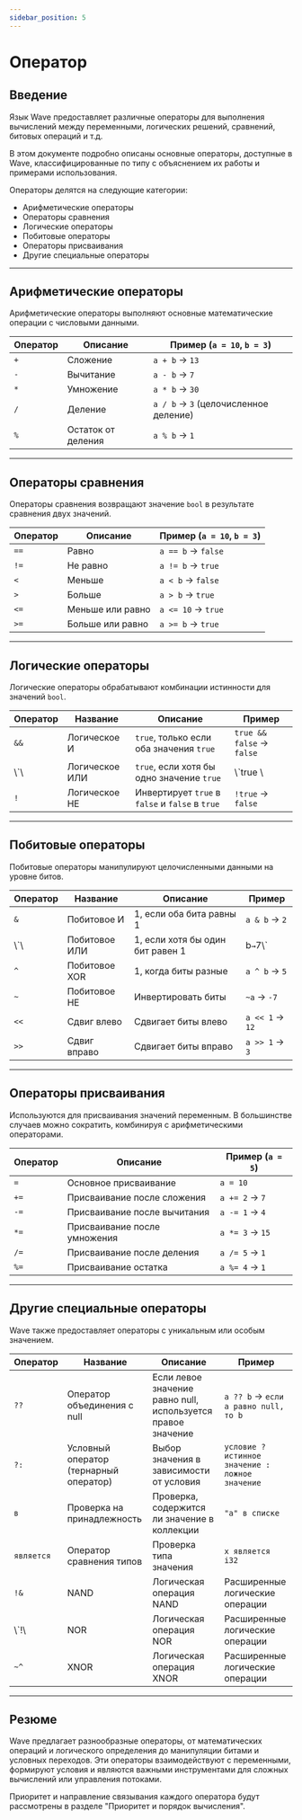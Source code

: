 ```yaml
---
sidebar_position: 5
---
```


# Оператор

## Введение

Язык Wave предоставляет различные операторы для выполнения вычислений между переменными, логических решений, сравнений, битовых операций и т.д.

В этом документе подробно описаны основные операторы, доступные в Wave, классифицированные по типу с объяснением их работы и примерами использования.

Операторы делятся на следующие категории:

- Арифметические операторы
- Операторы сравнения
- Логические операторы
- Побитовые операторы
- Операторы присваивания
- Другие специальные операторы

---

## Арифметические операторы

Арифметические операторы выполняют основные математические операции с числовыми данными.

| Оператор | Описание           | Пример (`a = 10`, `b = 3`)            |
| -------- | ------------------ | -------------------------------------------------------- |
| `+`      | Сложение           | `a + b` → `13`                                           |
| `-`      | Вычитание          | `a - b` → `7`                                            |
| `*`      | Умножение          | `a * b` → `30`                                           |
| `/`      | Деление            | `a / b` → `3` (целочисленное деление) |
| `%`      | Остаток от деления | `a % b` → `1`                                            |

---

## Операторы сравнения

Операторы сравнения возвращают значение `bool` в результате сравнения двух значений.

| Оператор | Описание         | Пример (`a = 10`, `b = 3`) |
| -------- | ---------------- | --------------------------------------------- |
| `==`     | Равно            | `a == b` → `false`                            |
| `!=`     | Не равно         | `a != b` → `true`                             |
| `<`      | Меньше           | `a < b` → `false`                             |
| `>`      | Больше           | `a > b` → `true`                              |
| `<=`     | Меньше или равно | `a <= 10` → `true`                            |
| `>=`     | Больше или равно | `a >= b` → `true`                             |

---

## Логические операторы

Логические операторы обрабатывают комбинации истинности для значений `bool`.

| Оператор   | Название       | Описание                                        | Пример                    |
| ---------- | -------------- | ----------------------------------------------- | ------------------------- |
| `&&`       | Логическое И   | `true`, только если оба значения `true`         | `true && false` → `false` |
| \\\`\\ | Логическое ИЛИ | `true`, если хотя бы одно значение `true`       | \\\`true \\           |
| `!`        | Логическое НЕ  | Инвертирует `true` в `false` и `false` в `true` | `!true` → `false`         |

---

## Побитовые операторы

Побитовые операторы манипулируют целочисленными данными на уровне битов.

| Оператор   | Название      | Описание                         | Пример          |
| ---------- | ------------- | -------------------------------- | --------------- |
| `&`        | Побитовое И   | 1, если оба бита равны 1         | `a & b` → `2`   |
| \\\`\\ | Побитовое ИЛИ | 1, если хотя бы один бит равен 1 | b`→`7\\\`     |
| `^`        | Побитовое XOR | 1, когда биты разные             | `a ^ b` → `5`   |
| `~`        | Побитовое НЕ  | Инвертировать биты               | `~a` → `-7`     |
| `<<`       | Сдвиг влево   | Сдвигает биты влево              | `a << 1` → `12` |
| `>>`       | Сдвиг вправо  | Сдвигает биты вправо             | `a >> 1` → `3`  |

---

## Операторы присваивания

Используются для присваивания значений переменным. В большинстве случаев можно сократить, комбинируя с арифметическими операторами.

| Оператор | Описание                     | Пример (`a = 5`) |
| -------- | ---------------------------- | ----------------------------------- |
| `=`      | Основное присваивание        | `a = 10`                            |
| `+=`     | Присваивание после сложения  | `a += 2` → `7`                      |
| `-=`     | Присваивание после вычитания | `a -= 1` → `4`                      |
| `*=`     | Присваивание после умножения | `a *= 3` → `15`                     |
| `/=`     | Присваивание после деления   | `a /= 5` → `1`                      |
| `%=`     | Присваивание остатка         | `a %= 4` → `1`                      |

---

## Другие специальные операторы

Wave также предоставляет операторы с уникальным или особым значением.

| Оператор    | Название                                                  | Описание                                                     | Пример                                          |
| ----------- | --------------------------------------------------------- | ------------------------------------------------------------ | ----------------------------------------------- |
| `??`        | Оператор объединения с null                               | Если левое значение равно null, используется правое значение | `a ?? b` → `если a равно null, то b`            |
| `?:`        | Условный оператор (тернарный оператор) | Выбор значения в зависимости от условия                      | `условие ? истинное значение : ложное значение` |
| `в`         | Проверка на принадлежность                                | Проверка, содержится ли значение в коллекции                 | `"a" в списке`                                  |
| `является`  | Оператор сравнения типов                                  | Проверка типа значения                                       | `x является i32`                                |
| `!&`        | NAND                                                      | Логическая операция NAND                                     | Расширенные логические операции                 |
| \\\`!\\ | NOR                                                       | Логическая операция NOR                                      | Расширенные логические операции                 |
| `~^`        | XNOR                                                      | Логическая операция XNOR                                     | Расширенные логические операции                 |

---

## Резюме

Wave предлагает разнообразные операторы, от математических операций и логического определения до манипуляции битами и условных переходов.
Эти операторы взаимодействуют с переменными, формируют условия и являются важными инструментами для сложных вычислений или управления потоками.

Приоритет и направление связывания каждого оператора будут рассмотрены в разделе "Приоритет и порядок вычисления".